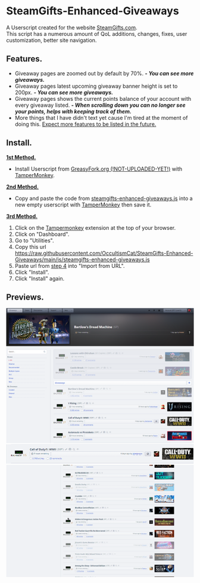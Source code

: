 # SteamGifts-Enhanced-Giveaways
A Userscript created for the website [SteamGifts.com](https://www.steamgifts.com).
<br>
This script has a numerous amount of QoL additions, changes, fixes, user customization, better site navigation.

## Features.
* Giveaway pages are zoomed out by default by 70%. *__- You can see more giveaways.__*
* Giveaway pages latest upcoming giveaway banner height is set to 200px. *__- You can see more giveaways.__*
* Giveaway pages shows the current points balance of your account with every giveaway listed. *__- When scrolling down you can no longer see your points, helps with keeping track of them.__*
* More things that I have didn't text yet cause I'm tired at the moment of doing this. <ins>Expect more features to be listed in the future.</ins>

## Install.
**<ins>1st Method.</ins>**
* Install Userscript from [GreasyFork.org (!NOT-UPLOADED-YET!)](https://greasyfork.org/en/scripts/) with [TamperMonkey](https://www.tampermonkey.net).

**<ins>2nd Method.</ins>**
* Copy and paste the code from [steamgifts-enhanced-giveaways.js](https://raw.githubusercontent.com/OccultismCat/SteamGifts-Enhanced-Giveaways/main/js/steamgifts-enhanced-giveaways.js) into a new empty userscript with [TamperMonkey](https://www.tampermonkey.net) then save it.

**<ins>3rd Method.</ins>**
1. Click on the [Tampermonkey](https://www.tampermonkey.net/) extension at the top of your browser.
2. Click on "Dashboard".
3. Go to "Utilities".
4. Copy this url https://raw.githubusercontent.com/OccultismCat/SteamGifts-Enhanced-Giveaways/main/js/steamgifts-enhanced-giveaways.js
5. Paste url from [step 4](https://raw.githubusercontent.com/OccultismCat/SteamGifts-Enhanced-Giveaways/main/js/steamgifts-enhanced-giveaways.js) into "Import from URL".
6. Click "Install".
7. Click "Install" again.

## Previews.
![SteamGifts-Enhanced-Giveaways-Preview-1](https://raw.githubusercontent.com/OccultismCat/SteamGifts-Enhanced-Giveaways/main/resources/previews/SteamGifts-Enhanced-Giveaways-Preview-1.png)
<br>
![SteamGifts-Enhanced-Giveaways-Preview-2](https://raw.githubusercontent.com/OccultismCat/SteamGifts-Enhanced-Giveaways/main/resources/previews/SteamGifts-Enhanced-Giveaways-Preview-2.png)
<br>
![SteamGifts-Enhanced-Giveaways-Preview-Join-Button](https://raw.githubusercontent.com/OccultismCat/SteamGifts-Enhanced-Giveaways/main/resources/previews/SteamGifts-Enhanced-Giveaways-Preview-Join-Button.gif)
